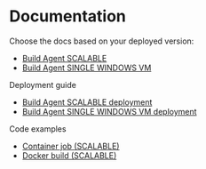 # Documentation

Choose the docs based on your deployed version:

- [Build Agent SCALABLE](./scalable.md)
- [Build Agent SINGLE WINDOWS VM](./single-win-vm.md)

Deployment guide

- [Build Agent SCALABLE deployment](./scalable-deployment.md)
- [Build Agent SINGLE WINDOWS VM deployment](./single-win-vm-deployment.md)

Code examples

- [Container job (SCALABLE)](./container-job.md)
- [Docker build (SCALABLE)](./docker-build.md)
